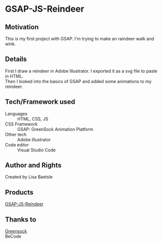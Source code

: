 # GSAP-JS-Reindeer

## Motivation

This is my first project with GSAP.
I'm trying to make an raindeer walk and wink.

## Details

First I draw a reindeer in Adobe Illustrator. I exported it as a svg file to paste in HTML.    
Then I looked into the basics of GSAP and added some animations to my reindeer.


## Tech/Framework used

<dl>
  <dt>Languages</dt>
  <dd>HTML, CSS, JS</dd>
  
  <dt>CSS Framework</dt>
  <dd>GSAP: GreenSock Animation Platform</dd>     
    
  <dt>Other tech</td>
  <dd>Adobe Illustrator</dd>
      
  <dt>Code editor</dt>
  <dd>Visual Studio Code</dd>
</dl>


## Author and Rights

Created by Lisa Baetsle


## Products
  
[GSAP-JS-Reindeer](https://lisabaetsle.github.io/GSAP-JS-Reindeer/)

## Thanks to

[Greensock](https://www.greensock.com)    
BeCode
